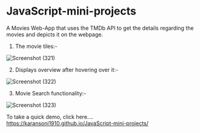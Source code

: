 # JavaScript-mini-projects
 
 A Movies Web-App that uses the TMDb API to get the details regarding the movies and depicts it on the webpage.
 
 1. The movie tiles:-
 
![Screenshot (321)](https://user-images.githubusercontent.com/65349284/125229759-08f3ea80-e2f5-11eb-8321-522ebf847bd5.png)

2. Displays overview after hovering over it:-

![Screenshot (322)](https://user-images.githubusercontent.com/65349284/125229765-0beedb00-e2f5-11eb-8b96-b349e0256053.png)

3. Movie Search functionality:-

![Screenshot (323)](https://user-images.githubusercontent.com/65349284/125229769-0db89e80-e2f5-11eb-99d1-1c926f00e67a.png)


To take a quick demo, click here....
https://karansoni1910.github.io/JavaScript-mini-projects/
